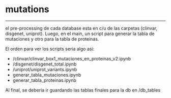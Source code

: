 # mutations
-------------------------------
el pre-processing de cada database esta en c/u de las carpetas (clinvar, disgenet, uniprot).
Luego, en el main, un script para generar la tabla de mutaciones y otro para la tabla de proteinas.

El orden para ver los scripts seria algo asi:  
- /clinvar/clinvar_box1_mutaciones_en_proteinas_v2.ipynb  
- /disgenet/disgenet_total.ipynb  
- /uniprot/uniprot_variants.ipynb  
- generar_tabla_mutaciones.ipynb  
- generar_tabla_proteinas.ipynb  
    
Al final, se deberia ir guardando las tablas finales para la db en /db_tables
